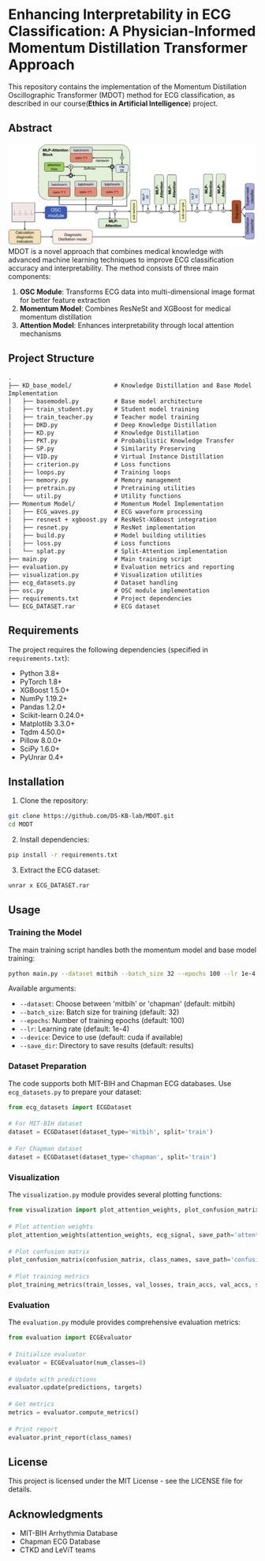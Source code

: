 # Enhancing Interpretability in ECG Classification: A Physician-Informed Momentum Distillation Transformer Approach

This repository contains the implementation of the Momentum Distillation Oscillographic Transformer (MDOT) method for ECG classification, as described in our course(**Ethics in Artificial Intelligence**) project.

## Abstract


![Alt text](Base_model.png)
MDOT is a novel approach that combines medical knowledge with advanced machine learning techniques to improve ECG classification accuracy and interpretability. The method consists of three main components:

1. **OSC Module**: Transforms ECG data into multi-dimensional image format for better feature extraction
2. **Momentum Model**: Combines ResNeSt and XGBoost for medical momentum distillation
3. **Attention Model**: Enhances interpretability through local attention mechanisms

## Project Structure

```
.
├── KD_base_model/            # Knowledge Distillation and Base Model Implementation
│   ├── basemodel.py          # Base model architecture
│   ├── train_student.py      # Student model training
│   ├── train_teacher.py      # Teacher model training
│   ├── DKD.py                # Deep Knowledge Distillation
│   ├── KD.py                 # Knowledge Distillation
│   ├── PKT.py                # Probabilistic Knowledge Transfer
│   ├── SP.py                 # Similarity Preserving
│   ├── VID.py                # Virtual Instance Distillation
│   ├── criterion.py          # Loss functions
│   ├── loops.py              # Training loops
│   ├── memory.py             # Memory management
│   ├── pretrain.py           # Pretraining utilities
│   └── util.py               # Utility functions
├── Momentum Model/           # Momentum Model Implementation
│   ├── ECG_waves.py          # ECG waveform processing
│   ├── resnest + xgboost.py  # ResNeSt-XGBoost integration
│   ├── resnet.py             # ResNet implementation
│   ├── build.py              # Model building utilities
│   ├── loss.py               # Loss functions
│   └── splat.py              # Split-Attention implementation
├── main.py                   # Main training script
├── evaluation.py             # Evaluation metrics and reporting
├── visualization.py          # Visualization utilities
├── ecg_datasets.py           # Dataset handling
├── osc.py                    # OSC module implementation
├── requirements.txt          # Project dependencies
└── ECG_DATASET.rar           # ECG dataset
```

## Requirements

The project requires the following dependencies (specified in `requirements.txt`):

- Python 3.8+
- PyTorch 1.8+
- XGBoost 1.5.0+
- NumPy 1.19.2+
- Pandas 1.2.0+
- Scikit-learn 0.24.0+
- Matplotlib 3.3.0+
- Tqdm 4.50.0+
- Pillow 8.0.0+
- SciPy 1.6.0+
- PyUnrar 0.4+

## Installation

1. Clone the repository:
```bash
git clone https://github.com/DS-KB-lab/MDOT.git
cd MODT
```

2. Install dependencies:
```bash
pip install -r requirements.txt
```

3. Extract the ECG dataset:
```bash
unrar x ECG_DATASET.rar
```

## Usage

### Training the Model

The main training script handles both the momentum model and base model training:

```bash
python main.py --dataset mitbih --batch_size 32 --epochs 100 --lr 1e-4
```

Available arguments:
- `--dataset`: Choose between 'mitbih' or 'chapman' (default: mitbih)
- `--batch_size`: Batch size for training (default: 32)
- `--epochs`: Number of training epochs (default: 100)
- `--lr`: Learning rate (default: 1e-4)
- `--device`: Device to use (default: cuda if available)
- `--save_dir`: Directory to save results (default: results)

### Dataset Preparation

The code supports both MIT-BIH and Chapman ECG databases. Use `ecg_datasets.py` to prepare your dataset:

```python
from ecg_datasets import ECGDataset

# For MIT-BIH dataset
dataset = ECGDataset(dataset_type='mitbih', split='train')

# For Chapman dataset
dataset = ECGDataset(dataset_type='chapman', split='train')
```

### Visualization

The `visualization.py` module provides several plotting functions:

```python
from visualization import plot_attention_weights, plot_confusion_matrix, plot_training_metrics

# Plot attention weights
plot_attention_weights(attention_weights, ecg_signal, save_path='attention.png')

# Plot confusion matrix
plot_confusion_matrix(confusion_matrix, class_names, save_path='confusion.png')

# Plot training metrics
plot_training_metrics(train_losses, val_losses, train_accs, val_accs, save_path='metrics.png')
```

### Evaluation

The `evaluation.py` module provides comprehensive evaluation metrics:

```python
from evaluation import ECGEvaluator

# Initialize evaluator
evaluator = ECGEvaluator(num_classes=8)

# Update with predictions
evaluator.update(predictions, targets)

# Get metrics
metrics = evaluator.compute_metrics()

# Print report
evaluator.print_report(class_names)
```

## License

This project is licensed under the MIT License - see the LICENSE file for details.

## Acknowledgments

- MIT-BIH Arrhythmia Database
- Chapman ECG Database
- CTKD and LeViT teams
